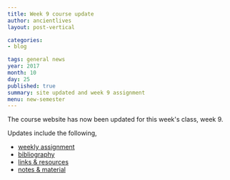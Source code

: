 ```yaml
---
title: Week 9 course update
author: ancientlives
layout: post-vertical

categories:
- blog

tags: general news
year: 2017
month: 10
day: 25
published: true
summary: site updated and week 9 assignment
menu: new-semester
---
```


The course website has now been updated for this week's class, week 9.

Updates include the following,

* [weekly assignment](/weekly_assignment)
* [bibliography](/bibliography)
* [links & resources](/links)
* [notes & material](/notes)
